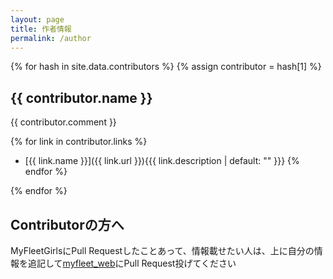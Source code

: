 ```yaml
---
layout: page
title: 作者情報
permalink: /author
---
```


{% for hash in site.data.contributors %}
{% assign contributor = hash[1] %}
## {{ contributor.name }}

{{ contributor.comment }}

{% for link in contributor.links %}
- [{{ link.name }}]({{ link.url }}){{{ link.description | default: "" }}}
{% endfor %}


{% endfor %}


## Contributorの方へ

MyFleetGirlsにPull Requestしたことあって、情報載せたい人は、上に自分の情報を追記して[myfleet_web](https://github.com/ttdoda/myfleet_web)にPull Request投げてください


